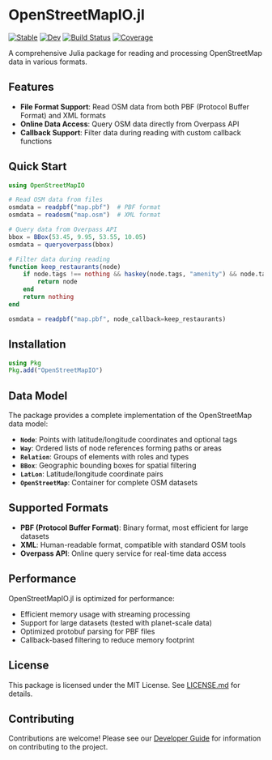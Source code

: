 # OpenStreetMapIO.jl

[![Stable](https://img.shields.io/badge/docs-stable-blue.svg)](https://moviro.github.io/OpenStreetMapIO.jl/stable)
[![Dev](https://img.shields.io/badge/docs-dev-blue.svg)](https://moviro.github.io/OpenStreetMapIO.jl/dev)
[![Build Status](https://github.com/moviro-hub/OpenStreetMapIO.jl/workflows/CI/badge.svg)](https://github.com/moviro-hub/OpenStreetMapIO.jl/actions)
[![Coverage](https://codecov.io/gh/moviro/OpenStreetMapIO.jl/branch/main/graph/badge.svg)](https://codecov.io/gh/moviro/OpenStreetMapIO.jl)

A comprehensive Julia package for reading and processing OpenStreetMap data in various formats.

## Features

- **File Format Support**: Read OSM data from both PBF (Protocol Buffer Format) and XML formats
- **Online Data Access**: Query OSM data directly from Overpass API
- **Callback Support**: Filter data during reading with custom callback functions

## Quick Start

```julia
using OpenStreetMapIO

# Read OSM data from files
osmdata = readpbf("map.pbf")  # PBF format
osmdata = readosm("map.osm")  # XML format

# Query data from Overpass API
bbox = BBox(53.45, 9.95, 53.55, 10.05)
osmdata = queryoverpass(bbox)

# Filter data during reading
function keep_restaurants(node)
    if node.tags !== nothing && haskey(node.tags, "amenity") && node.tags["amenity"] == "restaurant"
        return node
    end
    return nothing
end

osmdata = readpbf("map.pbf", node_callback=keep_restaurants)
```

## Installation

```julia
using Pkg
Pkg.add("OpenStreetMapIO")
```

## Data Model

The package provides a complete implementation of the OpenStreetMap data model:

- **`Node`**: Points with latitude/longitude coordinates and optional tags
- **`Way`**: Ordered lists of node references forming paths or areas
- **`Relation`**: Groups of elements with roles and types
- **`BBox`**: Geographic bounding boxes for spatial filtering
- **`LatLon`**: Latitude/longitude coordinate pairs
- **`OpenStreetMap`**: Container for complete OSM datasets

## Supported Formats

- **PBF (Protocol Buffer Format)**: Binary format, most efficient for large datasets
- **XML**: Human-readable format, compatible with standard OSM tools
- **Overpass API**: Online query service for real-time data access

## Performance

OpenStreetMapIO.jl is optimized for performance:

- Efficient memory usage with streaming processing
- Support for large datasets (tested with planet-scale data)
- Optimized protobuf parsing for PBF files
- Callback-based filtering to reduce memory footprint

## License

This package is licensed under the MIT License. See [LICENSE.md](https://github.com/moviro-hub-hub/OpenStreetMapIO.jl/blob/main/LICENSE.md) for details.

## Contributing

Contributions are welcome! Please see our [Developer Guide](developer.md) for information on contributing to the project.
